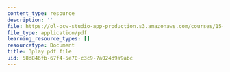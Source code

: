 ```yaml
---
content_type: resource
description: ''
file: https://ol-ocw-studio-app-production.s3.amazonaws.com/courses/15-s21-nuts-and-bolts-of-business-plans-january-iap-2014/58d846fb67f45e70c3c97a024d9a9abc_Azq6S6Hx0gU.pdf
file_type: application/pdf
learning_resource_types: []
resourcetype: Document
title: 3play pdf file
uid: 58d846fb-67f4-5e70-c3c9-7a024d9a9abc
---
```

